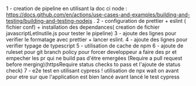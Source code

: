 1 - creation de pipeline en utilisant la doc ci node : https://docs.github.com/en/actions/use-cases-and-examples/building-and-testing/building-and-testing-nodejs .
2 - configuration de prettier + eslint ( fichier conf) + installation des dependances( creation de fichier javascriptLetInutile.js pour tester le pipeline)
3 - ajoute des lignes pour verifier le formatage avec prettier + lancer eslint.
4 - ajoute des lignes pour verifier typage de typescript
5 - utilisation de cache de npm
6 - ajoute de ruleset pour git branch policy pour forcer developpeur a faire des pr et empecher les pr qui ne build pas d'étre emergées (Require a pull request before merging)(httpsRequire status checks to pass et l'ajoute de status check)
7 - e2e test en utilisant cypress ! utilisation de npx wait on avant pour etre sur que l'application est bien lancé avant lancé le test cypress

